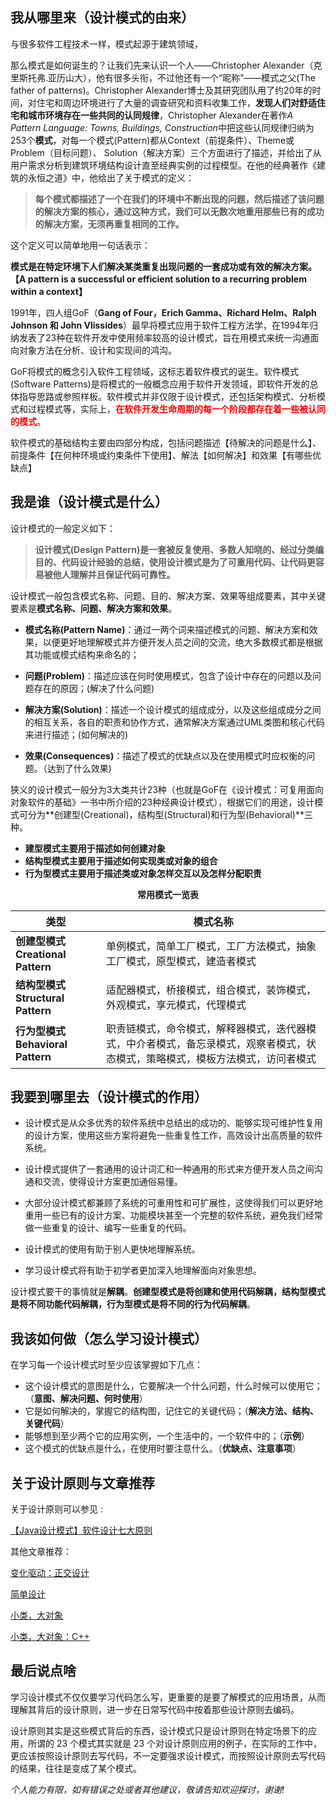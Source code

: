 

## 我从哪里来（设计模式的由来）

与很多软件工程技术一样，模式起源于建筑领域， 

那么模式是如何诞生的？让我们先来认识一个人——Christopher Alexander（克里斯托弗.亚历山大），他有很多头衔，不过他还有一个“昵称”——模式之父(The father of patterns)。Christopher Alexander博士及其研究团队用了约20年的时间，对住宅和周边环境进行了大量的调查研究和资料收集工作，**发现人们对舒适住宅和城市环境存在一些共同的认同规律**，Christopher Alexander在著作*A Pattern Language: Towns, Buildings, Construction*中把这些认同规律归纳为253个**模式**，对每一个模式(Pattern)都从Context（前提条件）、Theme或Problem（目标问题）、 Solution（解决方案）三个方面进行了描述，并给出了从用户需求分析到建筑环境结构设计直至经典实例的过程模型。在他的经典著作《建筑的永恒之道》中，他给出了关于模式的定义：

> **每个模式都描述了一个在我们的环境中不断出现的问题，然后描述了该问题的解决方案的核心，通过这种方式，我们可以无数次地重用那些已有的成功的解决方案，无须再重复相同的工作。**

这个定义可以简单地用一句话表示：

**模式是在特定环境下人们解决某类重复出现问题的一套成功或有效的解决方案。【A pattern is a successful or efficient solution to a recurring problem within a context】**

1991年，四人组GoF（**Gang of Four，Erich Gamma、Richard Helm、Ralph Johnson 和 John Vlissides**）最早将模式应用于软件工程方法学，在1994年归纳发表了23种在软件开发中使用频率较高的设计模式，旨在用模式来统一沟通面向对象方法在分析、设计和实现间的鸿沟。

GoF将模式的概念引入软件工程领域，这标志着软件模式的诞生。软件模式(Software Patterns)是将模式的一般概念应用于软件开发领域，即软件开发的总体指导思路或参照样板。软件模式并非仅限于设计模式，还包括架构模式、分析模式和过程模式等，实际上，<font color='red'>**在软件开发生命周期的每一个阶段都存在着一些被认同的模式**</font>。

软件模式的基础结构主要由四部分构成，包括问题描述【待解决的问题是什么】、前提条件【在何种环境或约束条件下使用】、解法【如何解决】和效果【有哪些优缺点】

## 我是谁（设计模式是什么）

设计模式的一般定义如下：

> **设计模式(Design Pattern)是一套被反复使用、多数人知晓的、经过分类编目的、代码设计经验的总结，使用设计模式是为了可重用代码、让代码更容易被他人理解并且保证代码可靠性。**

设计模式一般包含模式名称、问题、目的、解决方案、效果等组成要素，其中关键要素是**模式名称、问题、解决方案和效果**。

- **模式名称(Pattern Name)**：通过一两个词来描述模式的问题、解决方案和效果，以便更好地理解模式并方便开发人员之间的交流，绝大多数模式都是根据其功能或模式结构来命名的；
- **问题(Problem)**：描述应该在何时使用模式，包含了设计中存在的问题以及问题存在的原因；(解决了什么问题)

- **解决方案(Solution)**：描述一个设计模式的组成成分，以及这些组成成分之间的相互关系，各自的职责和协作方式，通常解决方案通过UML类图和核心代码来进行描述；(如何解决的)
- **效果(Consequences)**：描述了模式的优缺点以及在使用模式时应权衡的问题。（达到了什么效果)

狭义的设计模式一般分为3大类共计23种（也就是GoF在《设计模式：可复用面向对象软件的基础》一书中所介绍的23种经典设计模式），根据它们的用途，设计模式可分为**创建型(Creational)，结构型(Structural)和行为型(Behavioral)**三种。

- **建型模式主要用于描述如何创建对象**
- **结构型模式主要用于描述如何实现类或对象的组合**
- **行为型模式主要用于描述类或对象怎样交互以及怎样分配职责**

<center><strong>常用模式一览表</strong></center>

| **类型**                          | **模式名称**                                                 |
| --------------------------------- | ------------------------------------------------------------ |
| **创建型模式 Creational Pattern** | 单例模式，简单工厂模式，工厂方法模式，抽象工厂模式，原型模式，建造者模式 |
| **结构型模式 Structural Pattern** | 适配器模式，桥接模式，组合模式，装饰模式，外观模式，享元模式，代理模式 |
| **行为型模式 Behavioral Pattern** | 职责链模式，命令模式，解释器模式，迭代器模式，中介者模式，备忘录模式，观察者模式，状态模式，策略模式，模板方法模式，访问者模式 |

## 我要到哪里去（设计模式的作用）

- 设计模式是从众多优秀的软件系统中总结出的成功的、能够实现可维护性复用的设计方案，使用这些方案将避免一些重复性工作，高效设计出高质量的软件系统。

- 设计模式提供了一套通用的设计词汇和一种通用的形式来方便开发人员之间沟通和交流，使得设计方案更加通俗易懂。

- 大部分设计模式都兼顾了系统的可重用性和可扩展性，这使得我们可以更好地重用一些已有的设计方案、功能模块甚至一个完整的软件系统，避免我们经常做一些重复的设计、编写一些重复的代码。

- 设计模式的使用有助于别人更快地理解系统。
- 学习设计模式将有助于初学者更加深入地理解面向对象思想。

设计模式要干的事情就是**解耦**。**创建型模式是将创建和使用代码解耦，结构型模式是将不同功能代码解耦，行为型模式是将不同的行为代码解耦**。

## 我该如何做（怎么学习设计模式）

在学习每一个设计模式时至少应该掌握如下几点：

- 这个设计模式的意图是什么，它要解决一个什么问题，什么时候可以使用它；（**意图、解决问题、何时使用**）
- 它是如何解决的，掌握它的结构图，记住它的关键代码；（**解决方法、结构、关键代码**）
- 能够想到至少两个它的应用实例，一个生活中的，一个软件中的；（**示例**）
- 这个模式的优缺点是什么，在使用时要注意什么。（**优缺点、注意事项**）



## 关于设计原则与文章推荐

关于设计原则可以参见 :

[【Java设计模式】软件设计七大原则](https://chenxiao.blog.csdn.net/article/details/91411528)

其他文章推荐：

[变化驱动：正交设计](https://blog.csdn.net/leacock1991/article/details/111350011)

[简单设计](https://blog.csdn.net/leacock1991/article/details/111349951)

[小类，大对象](https://blog.csdn.net/leacock1991/article/details/111599381)

[小类，大对象：C++](https://blog.csdn.net/leacock1991/article/details/111599491)



## 最后说点啥

学习设计模式不仅仅要学习代码怎么写，更重要的是要了解模式的应用场景，从而理解其背后的设计原则，进一步在日常写代码中按着那些设计原则去编码。

设计原则其实是这些模式背后的东西，设计模式只是设计原则在特定场景下的应用，所谓的 23 个模式其实就是 23 个对设计原则应用的例子，在实际的工作中，更应该按照设计原则去写代码，不一定要强求设计模式，而按照设计原则去写代码的结果，往往是变成了某个模式。



*个人能力有限，如有错误之处或者其他建议，敬请告知欢迎探讨，谢谢!*